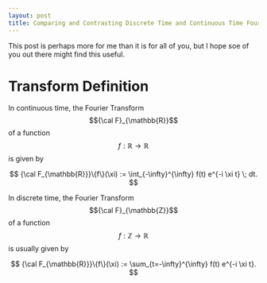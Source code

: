 ```yaml
---
layout: post
title: Comparing and Contrasting Discrete Time and Continuous Time Fourier Transforms
---
```


This post is perhaps more for me than it is for all of you, but I hope soe of you out there might find this useful.

# Transform Definition
In continuous time, the Fourier Transform $${\cal F}_{\mathbb{R}}$$ of a function $$f:\mathbb{R} \rightarrow \mathbb{R}$$ is given by

$$ {\cal F_{\mathbb{R}}}\{f\}(\xi) := \int_{-\infty}^{\infty} f(t) e^{-i \xi t} \; dt. $$

In discrete time, the Fourier Transform $${\cal F}_{\mathbb{Z}}$$ of a function $$f:\mathbb{Z} \rightarrow \mathbb{R}$$ is usually given by

$$ {\cal F_{\mathbb{R}}}\{f\}(\xi) := \sum_{t=-\infty}^{\infty} f(t) e^{-i \xi t}. $$



